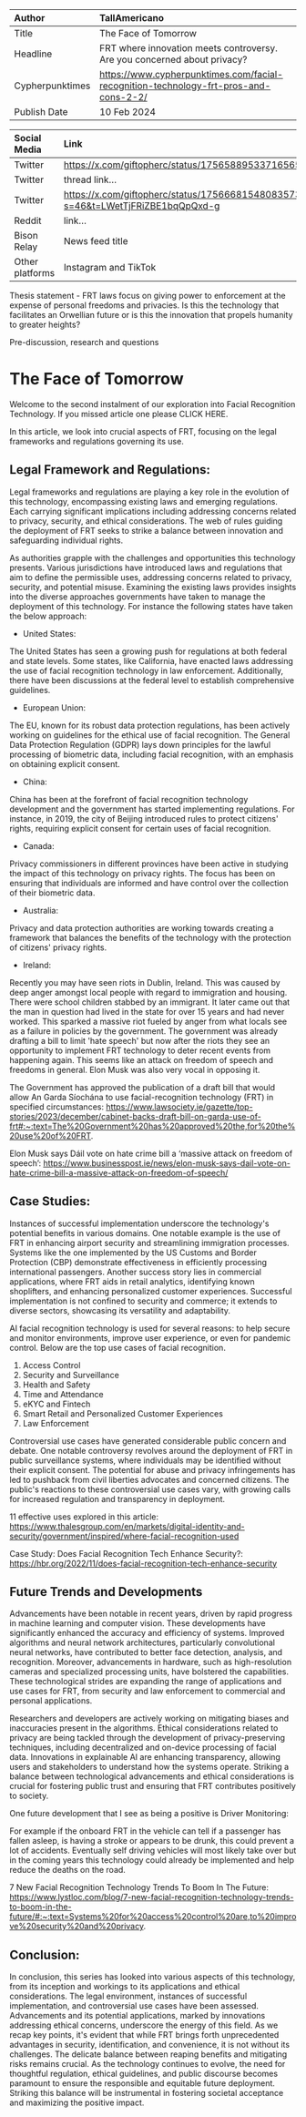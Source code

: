 | Author | TallAmericano |
| :---- | :---- |
| Title | The Face of Tomorrow |
| Headline  | FRT where innovation meets controversy. Are you concerned about privacy? |
| Cypherpunktimes | https://www.cypherpunktimes.com/facial-recognition-technology-frt-pros-and-cons-2-2/ |
| Publish Date | 10 Feb 2024 |

| Social Media | Link |
| :---- | :---- |
| Twitter | https://x.com/giftopherc/status/1756588953371656583 |
| Twitter | thread link… |
| Twitter | https://x.com/giftopherc/status/1756668154808357349?s=46&t=LWetTjFRiZBE1bqQpQxd-g |
| Reddit  | link… |
| Bison Relay | News feed title |
| Other platforms | Instagram and TikTok |

Thesis statement - FRT laws focus on giving power to enforcement at the expense of personal freedoms and privacies. Is this the technology that facilitates an Orwellian future or is this the innovation that propels humanity to greater heights?

Pre-discussion, research and questions


# The Face of Tomorrow

Welcome to the second instalment of our exploration into Facial Recognition Technology. If you missed article one please CLICK HERE.

In this article, we look into crucial aspects of FRT, focusing on the legal frameworks and regulations governing its use. 

## Legal Framework and Regulations:
Legal frameworks and regulations are playing a key role in the evolution of this technology, encompassing existing laws and emerging regulations. Each carrying significant implications including addressing concerns related to privacy, security, and ethical considerations. The web of rules guiding the deployment of FRT seeks to strike a balance between innovation and safeguarding individual rights.

As authorities grapple with the challenges and opportunities this technology presents. Various jurisdictions have introduced laws and regulations that aim to define the permissible uses, addressing concerns related to privacy, security, and potential misuse. Examining the existing laws provides insights into the diverse approaches governments have taken to manage the deployment of this technology. For instance the following states have taken the below approach:

 - United States:

The United States has seen a growing push for regulations at both federal and state levels. Some states, like California, have enacted laws addressing the use of facial recognition technology in law enforcement. Additionally, there have been discussions at the federal level to establish comprehensive guidelines.

- European Union:

The EU, known for its robust data protection regulations, has been actively working on guidelines for the ethical use of facial recognition. The General Data Protection Regulation (GDPR) lays down principles for the lawful processing of biometric data, including facial recognition, with an emphasis on obtaining explicit consent.

- China:

China has been at the forefront of facial recognition technology development and the government has started implementing regulations. For instance, in 2019, the city of Beijing introduced rules to protect citizens' rights, requiring explicit consent for certain uses of facial recognition.

- Canada:

Privacy commissioners in different provinces have been active in studying the impact of this technology on privacy rights. The focus has been on ensuring that individuals are informed and have control over the collection of their biometric data.

- Australia:

Privacy and data protection authorities are working towards creating a framework that balances the benefits of the technology with the protection of citizens' privacy rights.

- Ireland:

Recently you may have seen riots in Dublin, Ireland. This was caused by deep anger amongst local people with regard to immigration and housing. There were school children stabbed by an immigrant. It later came out that the man in question had lived in the state for over 15 years and had never worked. This sparked a massive riot fueled by anger from what locals see as a failure in policies by the government. The government was already drafting a bill to limit 'hate speech' but now after the riots they see an opportunity to implement FRT technology to deter recent events from happening again. This seems like an attack on freedom of speech and freedoms in general. Elon Musk was also very vocal in opposing it.

The Government has approved the publication of a draft bill that would allow An Garda Síochána to use facial-recognition technology (FRT) in specified circumstances: 
https://www.lawsociety.ie/gazette/top-stories/2023/december/cabinet-backs-draft-bill-on-garda-use-of-frt#:~:text=The%20Government%20has%20approved%20the,for%20the%20use%20of%20FRT.

Elon Musk says Dáil vote on hate crime bill a ‘massive attack on freedom of speech’: 
https://www.businesspost.ie/news/elon-musk-says-dail-vote-on-hate-crime-bill-a-massive-attack-on-freedom-of-speech/

## Case Studies:
Instances of successful implementation underscore the technology's potential benefits in various domains. One notable example is the use of FRT in enhancing airport security and streamlining immigration processes. Systems like the one implemented by the US Customs and Border Protection (CBP) demonstrate effectiveness in efficiently processing international passengers. Another success story lies in commercial applications, where FRT aids in retail analytics, identifying known shoplifters, and enhancing personalized customer experiences. Successful implementation is not confined to security and commerce; it extends to diverse sectors, showcasing its versatility and adaptability. 

AI facial recognition technology is used for several reasons: to help secure and monitor environments, improve user experience, or even for pandemic control. Below are the top use cases of facial recognition.

1. Access Control
2. Security and Surveillance
3. Health and Safety
4. Time and Attendance
5. eKYC and Fintech
6. Smart Retail and Personalized Customer Experiences
7. Law Enforcement

Controversial use cases have generated considerable public concern and debate. One notable controversy revolves around the deployment of FRT in public surveillance systems, where individuals may be identified without their explicit consent. The potential for abuse and privacy infringements has led to pushback from civil liberties advocates and concerned citizens. The public's reactions to these controversial use cases vary, with growing calls for increased regulation and transparency in deployment. 

11 effective uses explored in this article:
https://www.thalesgroup.com/en/markets/digital-identity-and-security/government/inspired/where-facial-recognition-used

Case Study: Does Facial Recognition Tech Enhance Security?:
https://hbr.org/2022/11/does-facial-recognition-tech-enhance-security

## Future Trends and Developments
Advancements have been notable in recent years, driven by rapid progress in machine learning and computer vision. These developments have significantly enhanced the accuracy and efficiency of systems. Improved algorithms and neural network architectures, particularly convolutional neural networks, have contributed to better face detection, analysis, and recognition. Moreover, advancements in hardware, such as high-resolution cameras and specialized processing units, have bolstered the capabilities. These technological strides are expanding the range of applications and use cases for FRT, from security and law enforcement to commercial and personal applications.

Researchers and developers are actively working on mitigating biases and inaccuracies present in the algorithms. Ethical considerations related to privacy are being tackled through the development of privacy-preserving techniques, including decentralized and on-device processing of facial data. Innovations in explainable AI are enhancing transparency, allowing users and stakeholders to understand how the systems operate. Striking a balance between technological advancements and ethical considerations is crucial for fostering public trust and ensuring that FRT contributes positively to society.

One future development that I see as being a positive is Driver Monitoring:

For example if the onboard FRT in the vehicle can tell if a passenger has fallen asleep, is having a stroke or appears to be drunk, this could prevent a lot of accidents. Eventually self driving vehicles will most likely take over but in the coming years this technology could already be implemented and help reduce the deaths on the road.

7 New Facial Recognition Technology Trends To Boom In The Future:
https://www.lystloc.com/blog/7-new-facial-recognition-technology-trends-to-boom-in-the-future/#:~:text=Systems%20for%20access%20control%20are,to%20improve%20security%20and%20privacy.

## Conclusion:
In conclusion, this series has looked into various aspects of this technology, from its inception and workings to its applications and ethical considerations. The legal environment, instances of successful implementation, and controversial use cases have been assessed. Advancements and its potential applications, marked by innovations addressing ethical concerns, underscore the energy of this field. As we recap key points, it's evident that while FRT brings forth unprecedented advantages in security, identification, and convenience, it is not without its challenges. The delicate balance between reaping benefits and mitigating risks remains crucial. As the technology continues to evolve, the need for thoughtful regulation, ethical guidelines, and public discourse becomes paramount to ensure the responsible and equitable future deployment. Striking this balance will be instrumental in fostering societal acceptance and maximizing the positive impact.


